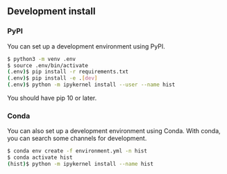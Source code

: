 
## Development install

### PyPI

You can set up a development environment using PyPI.

```bash
$ python3 -m venv .env
$ source .env/bin/activate
(.env)$ pip install -r requirements.txt
(.env)$ pip install -e .[dev]
(.env)$ python -m ipykernel install --user --name hist
```

You should have pip 10 or later.

### Conda

You can also set up a development environment using Conda. With conda, you can search some channels for development.

```bash
$ conda env create -f environment.yml -n hist
$ conda activate hist
(hist)$ python -m ipykernel install --name hist
```
